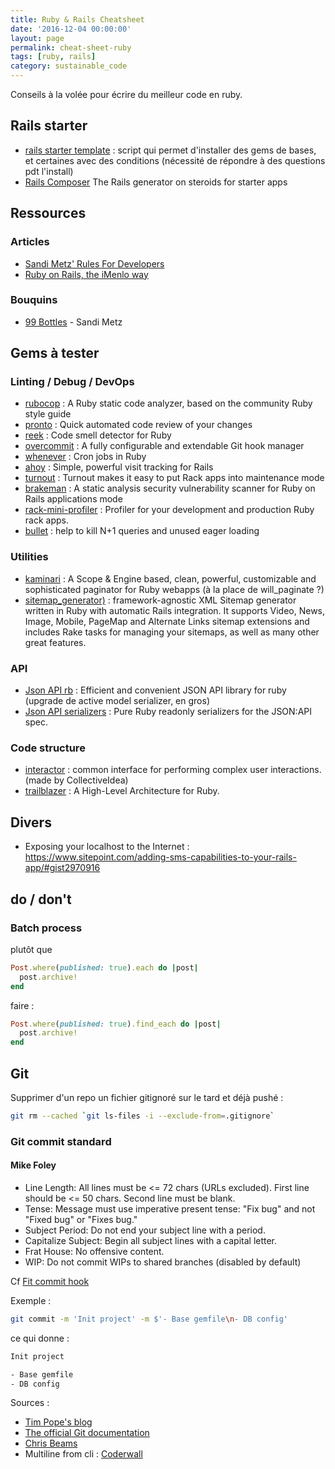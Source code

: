 ```yaml
---
title: Ruby & Rails Cheatsheet
date: '2016-12-04 00:00:00'
layout: page
permalink: cheat-sheet-ruby
tags: [ruby, rails]
category: sustainable_code
---
```


Conseils à la volée pour écrire du meilleur code en ruby.

<!--more-->

## Rails starter

- [rails starter template](https://github.com/dennybritz/rails_startup_template ) : script qui permet d'installer des gems de bases, et certaines avec des conditions (nécessité de répondre à des questions pdt l'install)
- [Rails Composer](https://github.com/RailsApps/rails-composer) The Rails generator on steroids for starter apps


## Ressources

### Articles

- [Sandi Metz' Rules For Developers](https://robots.thoughtbot.com/sandi-metz-rules-for-developers)
- [Ruby on Rails, the iMenlo way](https://medium.com/imenlo/ruby-on-rails-the-imenlo-way-d29965618630#.ewxo0q9al)


### Bouquins

- [99 Bottles](https://www.sandimetz.com/99bottles/) - Sandi Metz


## Gems à tester

### Linting / Debug / DevOps

- [rubocop](https://github.com/bbatsov/rubocop) : A Ruby static code analyzer, based on the community Ruby style guide
- [pronto](https://github.com/mmozuras/pronto) : Quick automated code review of your changes
- [reek](https://github.com/troessner/reek) : Code smell detector for Ruby
- [overcommit](https://github.com/brigade/overcommit) : A fully configurable and extendable Git hook manager
- [whenever](https://github.com/javan/whenever) : Cron jobs in Ruby
- [ahoy](https://github.com/ankane/ahoy) : Simple, powerful visit tracking for Rails
- [turnout](https://github.com/biola/turnout) : Turnout makes it easy to put Rack apps into maintenance mode
- [brakeman](https://github.com/presidentbeef/brakeman) : A static analysis security vulnerability scanner for Ruby on Rails applications mode
- [rack-mini-profiler](https://github.com/MiniProfiler/rack-mini-profiler) : Profiler for your development and production Ruby rack apps.
- [bullet](https://github.com/flyerhzm/bullet) : help to kill N+1 queries and unused eager loading


### Utilities
- [kaminari](https://github.com/kaminari/kaminari) : A Scope & Engine based, clean, powerful, customizable and sophisticated paginator for Ruby webapps (à la place de will_paginate ?)
- [sitemap_generator)](https://github.com/kjvarga/sitemap_generator) : framework-agnostic XML Sitemap generator written in Ruby with automatic Rails integration. It supports Video, News, Image, Mobile, PageMap and Alternate Links sitemap extensions and includes Rake tasks for managing your sitemaps, as well as many other great features.

### API

- [Json API rb](http://jsonapi-rb.org/) : Efficient and convenient JSON API library for ruby (upgrade de active model serializer, en gros)
- [Json API serializers](https://github.com/fotinakis/jsonapi-serializers) : Pure Ruby readonly serializers for the JSON:API spec.

### Code structure

- [interactor](https://github.com/collectiveidea/interactor) : common interface for performing complex user interactions. (made by CollectiveIdea)
- [trailblazer](https://github.com/trailblazer/trailblazer) : A High-Level Architecture for Ruby.

## Divers

- Exposing your localhost to the Internet : https://www.sitepoint.com/adding-sms-capabilities-to-your-rails-app/#gist2970916


## do / don't

### Batch process

plutôt que

``` ruby
Post.where(published: true).each do |post|
  post.archive!
end
```

faire :

``` ruby
Post.where(published: true).find_each do |post|
  post.archive!
end
```
## Git

Supprimer d'un repo un fichier gitignoré sur le tard et déjà pushé :
```bash
git rm --cached `git ls-files -i --exclude-from=.gitignore`
```

### Git commit standard

#### Mike Foley

- Line Length: All lines must be <= 72 chars (URLs excluded). First line should be <= 50 chars. Second line must be blank.
- Tense: Message must use imperative present tense: "Fix bug" and not "Fixed bug" or "Fixes bug."
- Subject Period: Do not end your subject line with a period.
- Capitalize Subject: Begin all subject lines with a capital letter.
- Frat House: No offensive content.
- WIP: Do not commit WIPs to shared branches (disabled by default)

Cf [Fit commit hook](https://github.com/m1foley/fit-commit#who-decided-these-rules)

Exemple :
```bash
git commit -m 'Init project' -m $'- Base gemfile\n- DB config'    
```

ce qui donne :
```txt
Init project

- Base gemfile
- DB config
```

Sources :
- [Tim Pope's blog](http://tbaggery.com/2008/04/19/a-note-about-git-commit-messages.html)
- [The official Git documentation](https://git.kernel.org/pub/scm/git/git.git/tree/Documentation/SubmittingPatches?id=HEAD)
- [Chris Beams](https://chris.beams.io/posts/git-commit/)
- Multiline from cli : [Coderwall](https://coderwall.com/p/-rlneg/multi-line-git-commit-message-from-cli)
